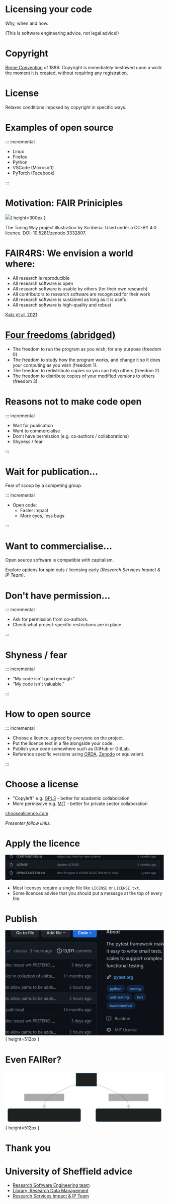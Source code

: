 # Licensing your code

<style> .reveal h1 { font-size: 2em; } </style>

Why, when and how.

(This is software engineering advice, not legal advice!)


# Copyright

[Berne Convention](https://en.wikipedia.org/wiki/Berne_Convention) of 1886: Copyright is immediately bestowed upon a work the moment it is created, without requiring any registration.

# License

Relaxes conditions imposed by copyright in specific ways.

# Examples of open source

::: incremental

* Linux
* Firefox
* Python
* VSCode (Microsoft)
* PyTorch (Facebook)

:::

# Motivation: FAIR Priniciples

![](https://the-turing-way.netlify.app/_images/fair-principles.jpg){ height=300px }

The Turing Way project illustration by Scriberia. Used under a CC-BY 4.0 licence. DOI: 10.5281/zenodo.3332807.

# FAIR4RS: We envision a world where:

* All research is reproducible
* All research software is open
* All research software is usable by others (for their own research)
* All contributors to research software are recognized for their work
* All research software is sustained as long as it is useful
* All research software is high-quality and robust

[Katz et al. 2021](https://arxiv.org/ftp/arxiv/papers/2101/2101.10883.pdf)

# [Four freedoms (abridged)](https://www.gnu.org/philosophy/free-sw.en.html)

- The freedom to run the program as you wish, for any purpose (freedom 0).
- The freedom to study how the program works, and change it so it does your computing as you wish (freedom 1).
- The freedom to redistribute copies so you can help others (freedom 2).
- The freedom to distribute copies of your modified versions to others (freedom 3).

# Reasons **not** to make code open

::: incremental

- Wait for publication
- Want to commercialise
- Don't have permission (e.g. co-authors / collaborations)
- Shyness / fear

:::

# Wait for publication...

Fear of scoop by a competing group.

::: incremental

- Open code:
  - Faster impact
  - More eyes, less bugs

:::

# Want to commercialise...

Open source software is compatible with capitalism.

Explore options for spin outs / licensing early (*Research Services Impact & IP Team*).

# Don't have permission...

::: incremental

- Ask for permission from co-authors.
- Check what project-specific restrictions are in place.

:::

# Shyness / fear

::: incremental

- "My code isn't good enough."
- "My code isn't valuable."

:::

# How to open source

::: incremental

- Choose a licence, agreed by everyone on the project.
- Put the licence text in a file alongside your code.
- Publish your code somewhere such as GitHub or GitLab.
- Reference specific versions using [ORDA](https://orda.shef.ac.uk/), [Zenodo](https://zenodo.org/) or equivalent.

:::

# Choose a license

- "Copyleft" e.g. [GPL3](https://choosealicense.com/licenses/gpl-3.0/) - better for academic collaboration
- More permissive e.g. [MIT](https://choosealicense.com/licenses/mit/) - better for private sector collaboration

[choosealicence.com](choosealicence.com)

*Presenter follow links.*

# Apply the licence

![](images/license-file.png)

- Most licenses require a single file like `LICENSE` or `LICENSE.txt`.
- Some licences advise that you should put a message at the top of every file.

# Publish

![](images/auto-license.png){ height=512px }

# Even FAIRer?

![](images/fairpusher.svg){ height=512px }

# Thank you

# University of Sheffield advice

- [Research Software Engineering team](https://rse.shef.ac.uk/)
- [Library, Research Data Management](https://www.sheffield.ac.uk/library/rdm)
- [Research Services Impact & IP Team](https://www.sheffield.ac.uk/rs/impact)
